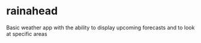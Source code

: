 # rainahead
Basic weather app with the ability to display upcoming forecasts and to look at specific areas
